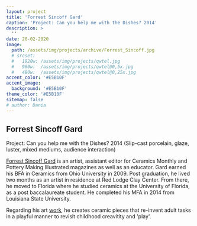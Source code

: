 ```yaml
---
layout: project
title: 'Forrest Sincoff Gard'
caption: 'Project: Can you help me with the Dishes? 2014'
description: >
  ''
date: 20-02-2020
image: 
  path: /assets/img/projects/archive/Forrest_Sincoff.jpg
  # srcset: 
  #   1920w: /assets/img/projects/qwtel.jpg
  #   960w:  /assets/img/projects/qwtel@0,5x.jpg
  #   480w:  /assets/img/projects/qwtel@0,25x.jpg
accent_color: '#E5B10F'
accent_image:
  background: '#E5B10F'
theme_color: '#E5B10F'
sitemap: false
# author: Dania
---
```

## Forrest Sincoff Gard

Project: Can you help me with the Dishes? 2014 (Slip-cast porcelain, glaze, luster, mixed mediums, audience interaction)

[Forrest Sincoff Gard](https://forrestgard.weebly.com/see.html) is an artist, assistant editor for Ceramics Monthly and Pottery Making Illustrated magazines as well as an educator. Gard earned his BFA in Ceramics from Ohio University in 2009. Post graduation,  he lived two months as an artist in residence at Red Lodge Clay Center. From there, he moved to Florida where he studied ceramics at the University of Florida, as a post baccalaureate student. He completed his MFA in 2014 from Louisiana State University. 

Regarding his art [work](https://sociallyengagedcraftcollective.org/portfolio/forrest-sincoff-gard/), he creates ceramic pieces that re-invent adult tasks in a playful manner to revisit childhood creavitity and 'play'.
